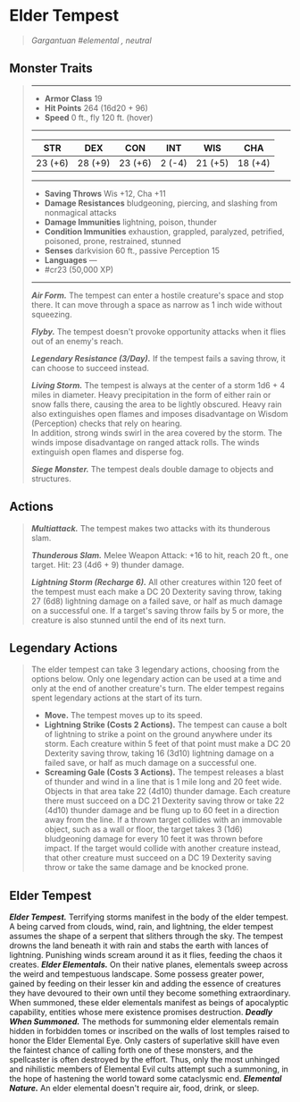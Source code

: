 # Elder Tempest
>*Gargantuan #elemental , neutral*
## Monster Traits
>___
>- **Armor Class** 19
>- **Hit Points** 264 (16d20 + 96)
>- **Speed** 0 ft., fly 120 ft. (hover)
>___
>|STR|DEX|CON|INT|WIS|CHA|
>|:---:|:---:|:---:|:---:|:---:|:---:|
>|23 (+6)|28 (+9)|23 (+6)|2 (-4)|21 (+5)|18 (+4)|
>___
>- **Saving Throws** Wis +12, Cha +11
>- **Damage Resistances** bludgeoning, piercing, and slashing from nonmagical attacks
>- **Damage Immunities** lightning, poison, thunder
>- **Condition Immunities** exhaustion, grappled, paralyzed, petrified, poisoned, prone, restrained, stunned
>- **Senses** darkvision 60 ft., passive Perception 15
>- **Languages** —
>- #cr23 (50,000 XP)
>___
>***Air Form.*** The tempest can enter a hostile creature's space and stop there. It can move through a space as narrow as 1 inch wide without squeezing.  
>
>***Flyby.*** The tempest doesn't provoke opportunity attacks when it flies out of an enemy's reach.  
>
>***Legendary Resistance (3/Day).*** If the tempest fails a saving throw, it can choose to succeed instead.  
>
>***Living Storm.*** The tempest is always at the center of a storm 1d6 + 4 miles in diameter. Heavy precipitation in the form of either rain or snow falls there, causing the area to be lightly obscured. Heavy rain also extinguishes open flames and imposes disadvantage on Wisdom (Perception) checks that rely on hearing.  
>In addition, strong winds swirl in the area covered by the storm. The winds impose disadvantage on ranged attack rolls. The winds extinguish open flames and disperse fog.  
>
>***Siege Monster.*** The tempest deals double damage to objects and structures.  
>
## Actions
>***Multiattack.*** The tempest makes two attacks with its thunderous slam.  
>
>***Thunderous Slam.*** Melee Weapon Attack: +16 to hit, reach 20 ft., one target. Hit: 23 (4d6 + 9) thunder damage.  
>
>***Lightning Storm (Recharge 6).*** All other creatures within 120 feet of the tempest must each make a DC 20 Dexterity saving throw, taking 27 (6d8) lightning damage on a failed save, or half as much damage on a successful one. If a target's saving throw fails by 5 or more, the creature is also stunned until the end of its next turn.  
>
## Legendary Actions
>The elder tempest can take 3 legendary actions, choosing from the options below. Only one legendary action can be used at a time and only at the end of another creature's turn. The elder tempest regains spent legendary actions at the start of its turn.
>
>- **Move.** The tempest moves up to its speed.
>- **Lightning Strike (Costs 2 Actions).** The tempest can cause a bolt of lightning to strike a point on the ground anywhere under its storm. Each creature within 5 feet of that point must make a DC 20 Dexterity saving throw, taking 16 (3d10) lightning damage on a failed save, or half as much damage on a successful one.
>- **Screaming Gale (Costs 3 Actions).** The tempest releases a blast of thunder and wind in a line that is 1 mile long and 20 feet wide. Objects in that area take 22 (4d10) thunder damage. Each creature there must succeed on a DC 21 Dexterity saving throw or take 22 (4d10) thunder damage and be flung up to 60 feet in a direction away from the line. If a thrown target collides with an immovable object, such as a wall or floor, the target takes 3 (1d6) bludgeoning damage for every 10 feet it was thrown before impact. If the target would collide with another creature instead, that other creature must succeed on a DC 19 Dexterity saving throw or take the same damage and be knocked prone.
## Elder Tempest
***Elder Tempest.*** Terrifying storms manifest in the body of the elder tempest. A being carved from clouds, wind, rain, and lightning, the elder tempest assumes the shape of a serpent that slithers through the sky. The tempest drowns the land beneath it with rain and stabs the earth with lances of lightning. Punishing winds scream around it as it flies, feeding the chaos it creates.
***Elder Elementals.*** On their native planes, elementals sweep across the weird and tempestuous landscape. Some possess greater power, gained by feeding on their lesser kin and adding the essence of creatures they have devoured to their own until they become something extraordinary. When summoned, these elder elementals manifest as beings of apocalyptic capability, entities whose mere existence promises destruction.
***Deadly When Summoned.*** The methods for summoning elder elementals remain hidden in forbidden tomes or inscribed on the walls of lost temples raised to honor the Elder Elemental Eye. Only casters of superlative skill have even the faintest chance of calling forth one of these monsters, and the spellcaster is often destroyed by the effort. Thus, only the most unhinged and nihilistic members of Elemental Evil cults attempt such a summoning, in the hope of hastening the world toward some cataclysmic end.
***Elemental Nature.*** An elder elemental doesn't require air, food, drink, or sleep.